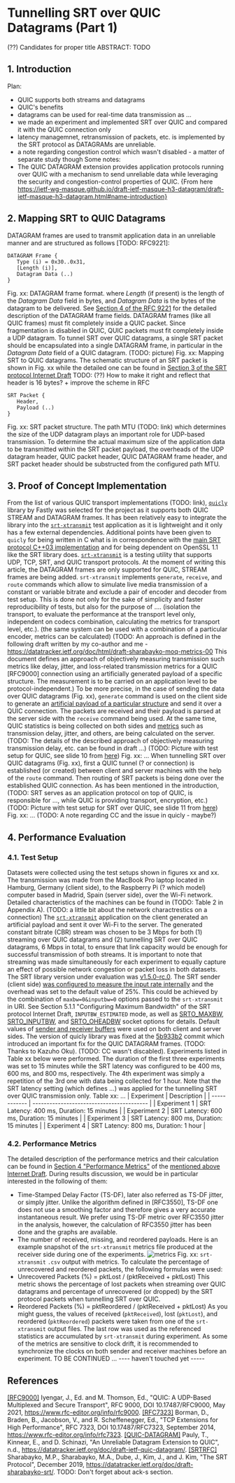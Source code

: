 # Tunnelling SRT over QUIC Datagrams (Part 1)
(??) Candidates for proper title
ABSTRACT: TODO

## 1. Introduction

Plan:
- QUIC supports both streams and datagrams
- QUIC's benefits
- datagrams can be used for real-time data transmission as ...
- we made an experiment and implemented SRT over QUIC and compared it with the QUIC connection only
- latency managemnet, retransmission of packets, etc. is implemented by the SRT protocol as DATAGRAMs are unreliable.
- a note regarding congestion control which wasn't disabled - a matter of separate study though
Some notes:
- The QUIC DATAGRAM extension provides application protocols running over QUIC with a mechanism to send unreliable data while leveraging the security and congestion-control properties of QUIC. {From here https://ietf-wg-masque.github.io/draft-ietf-masque-h3-datagram/draft-ietf-masque-h3-datagram.html#name-introduction}
## 2. Mapping SRT to QUIC Datagrams
DATAGRAM frames are used to transmit application data in an unreliable manner and are structured as follows [TODO: RFC9221]:
~~~
DATAGRAM Frame {
   Type (i) = 0x30..0x31,
   [Length (i)],
   Datagram Data (..)
}
~~~
Fig. xx: DATAGRAM frame format.
where _Length_ (if present) is the length of the _Datagram Data_ field in bytes, and _Datagram Data_ is the bytes of the datagram to be delivered. See [Section 4 of the RFC 9221](https://www.rfc-editor.org/rfc/rfc9221.html#section-4) for the detailed description of the DATAGRAM frame fields.
DATAGRAM frames (like all QUIC frames) must fit completely inside a QUIC packet. Since fragmentation is disabled in QUIC, QUIC packets must fit completely inside a UDP datagram. To tunnel SRT over QUIC datagrams, a single SRT packet should be encapsulated into a single DATAGRAM frame, in particular in the _Datagram Data_ field of a QUIC datagram.
(TODO: picture)
Fig. xx: Mapping SRT to QUIC datagrams.
The schematic structure of an SRT packet is shown in Fig. xx while the detailed one can be found in [Section 3 of the SRT protocol Internet Draft](https://datatracker.ietf.org/doc/html/draft-sharabayko-srt-01#section-3)
TODO: (??) How to make it right and reflect that header is 16 bytes? + improve the scheme in RFC
~~~
SRT Packet {
   Header,
   Payload (..)
}
~~~
Fig. xx: SRT packet structure.
The path MTU (TODO: link) which determines the size of the UDP datagram plays an important role for UDP-based transmission. To determine the actual maximum size of the application data to be transmitted within the SRT packet payload, the overheads of the UDP datagram header, QUIC packet header, QUIC DATAGRAM frame header, and SRT packet header should be substructed from the configured path MTU.
## 3. Proof of Concept Implementation
From the list of various QUIC transport implementations (TODO: link), [`quicly`](https://github.com/h2o/quicly) library by Fastly was selected for the project as it supports both QUIC STREAM and DATAGRAM frames. It has been relatively easy to integrate the library into the [`srt-xtransmit`](https://github.com/maxsharabayko/srt-xtransmit) test application as it is lightweight and it only has a few external dependencies. Additional points have been given to `quicly` for being written in C what is in correspondence with the [main SRT protocol C++03 implementation](https://github.com/Haivision/srt) and for being dependent on OpenSSL 1.1 like the SRT library does.
[`srt-xtransmit`](https://github.com/maxsharabayko/srt-xtransmit) is a testing utility that supports UDP, TCP, SRT, and QUIC transport protocols. At the moment of writing this article, the DATAGRAM frames are only supported for QUIC, STREAM frames are being added. `srt-xtransmit` implements `generate`, `receive`, and `route` commands which allow to simulate live media transmission of a constant or variable bitrate and exclude a pair of encoder and decoder from test setup. This is done not only for the sake of simplicity and faster reproducibility of tests, but also for the purpose of .... (isolation the transport, to evaluate the performance at the transport level only, independent on codecs combination, calculating the metrics for transport level, etc.). (the same system can be used with a combination of a particular encoder, metrics can be calculated)
(TODO: An approach is defined in the following draft written by my co-author and me - https://datatracker.ietf.org/doc/html/draft-sharabayko-moq-metrics-00
This document defines an approach of objectively measuring transmission such metrics like delay, jitter, and loss-related transmission metrics for a QUIC [RFC9000] connection using an artificially generated payload of a specific structure. The measurement is to be carried on an application level to be protocol-independent.)
To be more precise, in the case of sending the data over QUIC datagrams (Fig. xx), `generate` command is used on the client side to generate an [artificial payload of a particular structure](https://datatracker.ietf.org/doc/html/draft-sharabayko-moq-metrics-00#section-3) and send it over a QUIC connection. The packets are received and their payload is parsed at the server side with the `receive` command being used. At the same time, QUIC statistics is being collected on both sides and [metrics](https://datatracker.ietf.org/doc/html/draft-sharabayko-moq-metrics-00#section-4) such as transmission delay, jitter, and others, are being calculated on the server. (TODO: The details of the described approach of objectively measuring transmission delay, etc. can be found in draft ...)
(TODO: Picture with test setup for QUIC, see slide 10 from [here](https://hai365.sharepoint.com/:p:/s/Team-SRT/EUMQnoIWTEBCtMR5kJts1TIBfcQS-mkJMEio2ynCvIUEFw?e=0Aclut))
Fig. xx: ...
When tunnelling SRT over QUIC datagrams (Fig. xx), first a QUIC tunnel (? or connection) is established (or created) between client and server machines with the help of the `route` command. Then routing of SRT packets is being done over the established QUIC connection. As has been mentioned in the introduction, (TODO: SRT serves as an application protocol on top of QUIC, is responsible for ..., while QUIC is providing transport, encryption, etc.)
(TODO: Picture with test setup for SRT over QUIC, see slide 11 from [here](https://hai365.sharepoint.com/:p:/s/Team-SRT/EUMQnoIWTEBCtMR5kJts1TIBfcQS-mkJMEio2ynCvIUEFw?e=0Aclut))
Fig. xx: ...
(TODO: A note regarding CC and the issue in quicly - maybe?)
## 4. Performance Evaluation
### 4.1. Test Setup
Datasets were collected using the test setups shown in figures xx and xx. The transmission was made from the MacBook Pro laptop located in Hamburg, Germany (client side), to the Raspberry Pi (? which model) computer based in Madrid, Spain (server side), over the Wi-Fi network. Detailed characteristics of the machines can be found in (TODO: Table 2 in Appendix A).
(TODO: a little bit about the network charactrestics on a connection)
The [`srt-xtransmit`](https://github.com/maxsharabayko/srt-xtransmit) application on the client generated an artificial payload and sent it over Wi-Fi to the server. The generated constant bitrate (CBR) stream was chosen to be 3 Mbps for both (1) streaming over QUIC datagrams and (2) tunnelling SRT over QUIC datagrams, 6 Mbps in total, to ensure that link capacity would be enough for successful transmission of both streams. It is important to note that streaming was made simultaneously for each experiment to equally capture an effect of possible network congestion or packet loss in both datasets.
The SRT library version under evaluation was [v1.5.0-rc.0](https://github.com/Haivision/srt/releases/tag/v1.5.0-rc.0). The SRT sender (client side) [was configured to measure the input rate internally](https://datatracker.ietf.org/doc/html/draft-sharabayko-srt-01#section-5.1) and the overhead was set to the default value of 25%. This could be achieved by the combination of `maxbw=0&inputbw=0` options passed to the `srt-xtransmit` in URI. See Section 5.1.1 "Configuring Maximum Bandwidth" of the SRT protocol Internet Draft, `INPUTBW_ESTIMATED` mode, as well as [SRTO_MAXBW](https://github.com/Haivision/srt/blob/v1.5.0-rc.0/docs/API/API-socket-options.md#srto_maxbw), [SRTO_INPUTBW](https://github.com/Haivision/srt/blob/v1.5.0-rc.0/docs/API/API-socket-options.md#SRTO_INPUTBW), and [SRTO_OHEADBW](https://github.com/Haivision/srt/blob/v1.5.0-rc.0/docs/API/API-socket-options.md#SRTO_OHEADBW) socket options for details. Default values of [sender and receiver buffers](https://github.com/Haivision/srt/blob/v1.5.0-rc.0/docs/API/configuration-guidelines.md) were used on both client and server sides.
The version of quicly library was fixed at the [5b933b2](https://github.com/h2o/quicly/commit/5b933b2265099d979418c6b4ddb077d5c6a8dafc) commit which introduced an important fix for the QUIC DATAGRAM frames. (TODO: Thanks to Kazuho Oku). (TODO: CC wasn't discabled).
Experiments listed in Table xx below were performed. The duration of the first three experiments was set to 15 minutes while the SRT latency was configured to be 400 ms, 600 ms, and 800 ms, respectively. The 4th experiment was simply a repetition of the 3rd one with data being collected for 1 hour. Note that the SRT latency setting (which defines ...) was applied for the tunnelling SRT over QUIC transmission only.
Table xx: ...
| Experiment   | Description                               |
| ------------ | ----------------------------------------- |
| Experiment 1 | SRT Latency: 400 ms, Duration: 15 minutes |
| Experiment 2 | SRT Latency: 600 ms, Duration: 15 minutes |
| Experiment 3 | SRT Latency: 800 ms, Duration: 15 minutes |
| Experiment 4 | SRT Latency: 800 ms, Duration: 1 hour     |
### 4.2. Performance Metrics
The detailed description of the performance metrics and their calculation can be found in [Section 4 "Performance Metrics"](https://datatracker.ietf.org/doc/html/draft-sharabayko-moq-metrics-00#section-4) of the [mentioned above Internet Draft](https://datatracker.ietf.org/doc/html/draft-sharabayko-moq-metrics-00). During results discussion, we would be in particular interested in the following of them:
- Time-Stamped Delay Factor (TS-DF), later also referred as TS-DF jitter, or simply jitter. Unlike the algorithm defined in [RFC3550], TS-DF one does not use a smoothing factor and therefore gives a very accurate instantaneous result. We prefer using TS-DF metric over RFC3550 jitter in the analysis, however, the calculation of RFC3550 jitter has been done and the graphs are available.
- The number of received, missing, and reordered payloads.
Here is an example snapshot of the `srt-xtransmit` metrics file produced at the receiver side during one of the experiments.
![metrics](img/metrics.png)
Fig. xx: `srt-xtransmit` `.csv` output with metrics.
To calculate the percentage of unrecovered and reordered packets, the following formulas were used:
- Unrecovered Packets (%) = pktLost / (pktReceived + pktLost)
  This metric shows the percentage of lost packets when streaming over QUIC datagrams and percentage of unrecovered (or dropped) by the SRT protocol packets when tunnelling SRT over QUIC.
- Reordered Packets (%) = pktReordered / (pktReceived + pktLost)
As you might guess, the values of received (`pktReceived`), lost (`pktLost`), and reordered (`pktReordered`) packets were taken from one of the `srt-xtransmit` output files. The last row was used as the referenced statistics are accumulated by `srt-xtransmit` during experiment.
As some of the metrics are sensitive to clock drift, it is recommended to synchronize the clocks on both sender and receiver machines before an experiment.
TO BE CONTINUED ...
---- haven't touched yet -----
## References
[[RFC9000]](https://www.rfc-editor.org/info/rfc9000) Iyengar, J., Ed. and M. Thomson, Ed., "QUIC: A UDP-Based Multiplexed and Secure Transport", RFC 9000, DOI 10.17487/RFC9000, May 2021,              <https://www.rfc-editor.org/info/rfc9000>.
[[RFC7323]](https://www.rfc-editor.org/info/rfc7323) Borman, D., Braden, B., Jacobson, V., and R. Scheffenegger, Ed., "TCP Extensions for High Performance", RFC 7323, DOI 10.17487/RFC7323, September 2014, <https://www.rfc-editor.org/info/rfc7323>.
[[QUIC-DATAGRAM]](https://datatracker.ietf.org/doc/draft-ietf-quic-datagram/) Pauly, T., Kinnear, E., and D. Schinazi, "An Unreliable Datagram Extension to QUIC", n.d., https://datatracker.ietf.org/doc/draft-ietf-quic-datagram/.
[[SRTRFC]](https://datatracker.ietf.org/doc/draft-sharabayko-srt/) Sharabayko, M.P., Sharabayko, M.A., Dube, J., Kim, J., and J. Kim, "The SRT Protocol", December 2019, <https://datatracker.ietf.org/doc/draft-sharabayko-srt/>.
TODO: Don't forget about ack-s section.